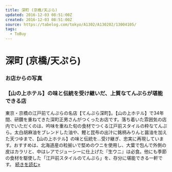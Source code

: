 ```yaml
---
title: 深町 (京橋/天ぷら)
updated: 2016-12-03 08:51:00Z
created: 2016-12-03 08:51:00Z
source: https://tabelog.com/tokyo/A1302/A130202/13004105/
tags:
  - ToBuy
---
```


# 深町 (京橋/天ぷら)

### お店からの写真

### 【山の上ホテル】の味と伝統を受け継いだ、上質なてんぷらが堪能できる店

東京・京橋の江戸前てんぷらの名店【てんぷら深町】。【山の上ホテル】で34年間、研鑽を重ねてきた深町正男さんがつくったお店です。落ち着いた雰囲気の店内でいただくのは、吟味を重ねた旬の食材でつくる江戸前スタイルの粋なてんぷら。太白胡麻油をブレンドした油や、鰹と昆布の出汁に銘柄みりんと醤油を加えた天つゆまで、【山の上ホテル】の味と伝統を...受け継ぎ、忠実に再現しています。おすすめは、北海道産の粒揃いで堅めのウニを使用し、大葉で包んで外側の皮はカラリと、中はレアでジューシーに仕上げた『生ウニ』は必食。他にも季節の食材を駆使した「江戸前スタイルのてんぷら」を、存分に堪能できる一軒です。 [続きを読む»]()